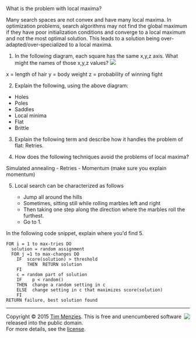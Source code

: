 
What is the problem with local maxima?

Many search spaces are not convex and have many local maxima. In optimization problems, search algorithms may not find the global maximum if they have poor initialization conditions and converge to a local maximum and not the most optimal solution. This leads to a solution being over-adapted/over-specialized to a local maxima. 

1. In the following diagram, each square has the same x,y,z axis. What might the names of those x,y,z values?
![](https://github.com/timm/sbse14/wiki/etc/img/landscape/WrightFitness.jpg)

x = length of hair
y = body weight
z = probability of winning fight

2. Explain the following, using the above diagram:

 * Holes
 * Poles
 * Saddles
 * Local minima
 * Flat
 * Brittle

3. Explain the following term and describe how it handles the problem of flat: Retries.

4. How does the following techniques avoid the problems of local maxima?

  Simulated annealing
    - Retries
    - Momentum (make sure you explain momentum)
  
5. Local search can be characterized as follows

   + Jump all around the hills
   + Sometimes, sitting still while rolling marbles left and right
   + Then taking one step along the direction where the marbles roll the furthest.
   + Go to 1.

In the following code snippet, explain where you'd find 5.
```
FOR i = 1 to max-tries DO
  solution = random assignment
  FOR j =1 to max-changes DO
    IF  score(solution) > threshold
        THEN  RETURN solution
    FI
    c = random part of solution 
    IF    p < random()
    THEN  change a random setting in c
    ELSE  change setting in c that maximizes score(solution) 
    FI
RETURN failure, best solution found
```


_________

<img align=right src="https://raw.githubusercontent.com/txt/mase/master/img/pd-icon.png">Copyright © 2015 [Tim Menzies](http://menzies.us).
This is free and unencumbered software released into the public domain.   
For more details, see the [license](https://github.com/txt/mase/blob/master/LICENSE.md).
